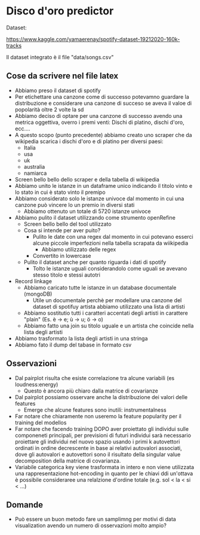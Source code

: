 # Disco d'oro predictor
Dataset:

https://www.kaggle.com/yamaerenay/spotify-dataset-19212020-160k-tracks

Il dataset integrato è il file "data/songs.csv"

## Cose da scrivere nel file latex
- Abbiamo preso il dataset di spotify
- Per etichettare una canzone come di successo potevamno guardare la distribuzione e considerare una canzone di succeso se aveva il valoe di popolarità oltre 2 volte la sd
- Abbiamo deciso di optare per una canzone di successo avendo una metrica oggettiva, overro i premi venti: Dischi di platino, dischi d'oro, ecc....
- A questo scopo (punto precedente) abbiamo creato uno scraper che da wikipedia scarica i dischi d'oro e di platino per diversi paesi:
    - Italia
    - usa
    - uk
    - australia
    - namiarca
- Screen bello bello dello scraper e della tabella di wikipedia
- Abbiamo unito le istanze in un dataframe unico indicando il titolo vinto e lo stato in cui è stato vinto il premipo
- Abbiamo considerato solo le istanze univoce dal momento in cui una canzone può vincere lo un premio in diversi stati 
    - Abbiamo ottenuto un totale di 5720 istanze univoce
- Abbiamo pulito il dataset utilizzando come strumento openRefine
    - Screen bello bello del tool utilizzato
    - Cosa si intende per aver puito?
        - Pulito le date con una regex dal momento in cui potevano esserci alcune piccole imperfezioni nella tabella scrapata da wiikipedia
            - Abbiamo utilizzato delle regex
        - Convertito in lowercase
    - Pulito il dataset anche per quanto riguarda i dati di spotify
        - Tolto le istanze uguali considerandolo come uguali se avevano stesso titolo e stessi autotri
- Record linkage
    - Abbiamo caricato tutte le istanze in un database documentale (mongoDB)
        - Utile un documentale perchè per modellare una canzone del dataset di spotifuy artista abbiamo utilizzato una lista di artisti
    - Abbiamo sostitutio tutti i caratteri accentati degli artisti in carattere "plain" (Es. è -> e; ù -> u; ö -> o)
    - Abbiamo fatto una join su titolo uguale e un artista che coincide nella lista degli artisti
- Abbiamo trasformato la lista degli artisti in una stringa
- Abbiamo fato il dump del tabase in formato csv

## Osservazioni
- Dal pairplot risulta che esiste correlazione tra alcune variabili (es loudness:energy)
    - Questo è ancora più chiaro dalla matrice di covarianze
- Dal pairplot possiamo osservare anche la distribuzione dei valori delle features
    - Emerge che alcune features sono inutili: instrumentalness
- Far notare che chiaramente non useremo la feature popularity per il training del modellos
- Far notare che facendo training DOPO aver proiettato gli individui sulle componeneti principali, per previsioni di futuri individui sarà necessario proiettare gli individui nel nuovo spazio usando i primi k autovettori ordinati in ordine decrescente in base ai relativi autovalori associati, dove gli autovalori e autovettori sono il risultato della singular value decomposition della matrice di covarianza.
- Variabile categorica key viene trasformata in intero e non viene utilizzata una rappresentazione hot-encoding in quanto per le chiavi ddi un'ottava è possibile consideraree una relalzione d'ordine totale (e.g. sol < la < si < ...) 


## Domande
- Può essere un buon metodo fare un samplimng per motivi di data visualization avendo un numero di osservazioni molto ampio?